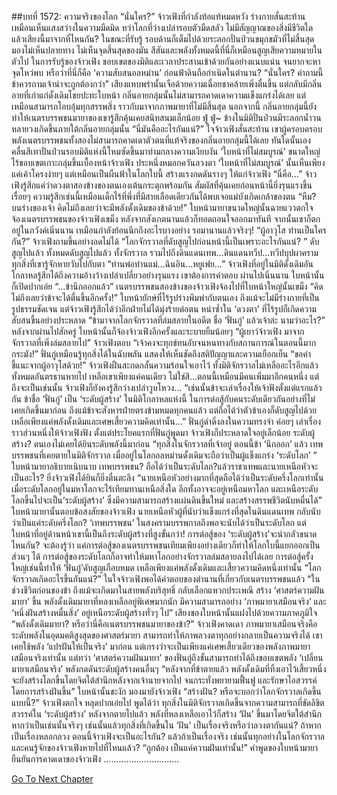 ##บทที่ 1572: ความจริงของโลก
“นั่นใคร?”
จ้าวเฟิงที่กำลังท้อแท้หมดหวัง ร่างกายสั่นสะท้าน เหมือนเห็นแสงสว่างในความมืดมิด
ทว่าโลกที่ว่างเปล่ารอบตัวมืดสลัว ไม่มีสัญญาณของสิ่งมีชีวิตใด แล้วเสียงนี้มาจากที่ไหนกัน?
ในขณะที่รับรู้ รอบด้านก็เต็มไปด้วยระลอกปั่นป่วนขมุกขมัวที่ไม่สิ้นสุด มองไม่เห็นปลายทาง ไม่เห็นจุดสิ้นสุดของมัน
สีสันและพลังทั้งหมดนี้ที่นี่ก็เหมือนสูญเสียความหมายในตัวไป
ในการรับรู้ของจ้าวเฟิง ขอบเขตของมิติและเวลาประสานเข้าด้วยกันอย่างแนบแน่น จนยากจะหาจุดโหว่พบ
หรือว่าที่นี่ก็คือ ‘ความสับสนอลหม่าน’ ก่อนฟ้าดินถือกำเนิดในตำนาน?
“นั่นใคร? คำถามนี้ข้าควรถามเจ้าน่าจะถูกต้องกว่า”
เสียงแหบพร่านั้นเจือด้วยความเฉื่อยชาคล้ายเพิ่งตื่นขึ้น แต่กลับมีกลิ่นอายที่เก่าแก่ดั้งเดิมโชยปะทะใบหน้า
กลิ่นอายกลุ่มนั้นไม่สามารถคาดเดาความแข็งแกร่งได้เลย แต่เหมือนสามารถโอบอุ้มทุกสรรพสิ่ง ราวกับมาจากภาพมายาที่ไม่มีสิ้นสุด
นอกจากนี้ กลิ่นอายกลุ่มนี้ยังทำให้เนตรบรรพชนมายาของเขารู้สึกคุ้นเคยสนิทสนมเล็กน้อย
ฟู่ ฟู่~
ข้างในมิติปั่นป่วนมีระลอกน้ำวนหลายวงเกิดขึ้นภายใต้กลิ่นอายกลุ่มนั้น
“นี่มันคืออะไรกันแน่?”
ใจจ้าวเฟิงสั่นสะท้าน เขาผู้ครอบครอบพลังเนตรบรรพชนทั้งสองไม่สามารถคาดเดาตัวตนที่แท้จริงของกลิ่นอายกลุ่มนี้ได้เลย
ทันใดนั้นเอง
คลื่นสีเทาปั่นป่วนรอบมิติแห่งนี้โหมซัดขึ้นมาท่ามกลางความเงียบงัน
‘ใบหน้าที่ไม่สมบูรณ์’ ขนาดใหญ่ไร้ขอบเขตเกาะกลุ่มขึ้นเบื้องหน้าจ้าวเฟิง ประหนึ่งหมอกควันลวงตา
‘ใบหน้าที่ไม่สมบูรณ์’ นั้นเห็นเพียงแค่เค้าโครงง่ายๆ แต่เหมือนเป็นผืนฟ้าในโลกใบนี้ สร้างแรงกดดันรางๆ ให้แก่จ้าวเฟิง
“นี่คือ…”
จ้าวเฟิงรู้สึกแค่ว่าดวงตาสองข้างของตนเองเต้นกระตุกพร้อมกัน สัมผัสที่คุ้นเคยก่อนหน้านี้ยิ่งรุนแรงขึ้นเรื่อยๆ
ความรู้สึกเช่นนี้เหมือนเด็กไร้ที่พึ่งที่มีสายเลือดเดียวกันได้พบเจอแม่บังเกิดเกล้าของตน
“หืม? บนร่างของเจ้า คิดไม่ถึงเลยว่าจะมีพลังดั้งเดิมของข้าด้วย!”
ใบหน้ามายาขนาดใหญ่นั้นฉายแววตกใจ จ้องเนตรบรรพชนของจ้าวเฟิงเขม็ง หลังจากสังเกตนานแล้วก็ทอดถอนใจออกมาทันที
จากนั้นเขาก็ตกอยู่ในภวังค์เนิ่นนาน เหมือนกำลังย้อนนึกถึงอะไรบางอย่าง
รอมานานแล้วจริงๆ!
“ผู้อาวุโส ท่านเป็นใครกัน?” จ้าวเฟิงถามขึ้นอย่างอดไม่ได้ “โลกจักรวาลที่ดับสูญไปก่อนหน้านี้เป็นเพราะอะไรกันแน่? ”
ดับสูญไปแล้ว ทั้งหมดดับสูญไปแล้ว
ทั้งจักรวาล รวมไปถึงดินแดนเทพ...ดินแดนทวีป...ทวีปบุปผาคราม ทุกสิ่งที่เขารู้จักหายวับไปกับตา
“ท่านพ่อท่านแม่…ฉินอิน…หยูเฟย…”
จ้าวเฟิงที่อยู่ในมิติดั้งเดิมอันโกลาหลรู้สึกได้ถึงความอ้างว้างเปล่าเปลี่ยวอย่างรุนแรง
เขาต้องการคำตอบ
ผ่านไปเนิ่นนาน ใบหน้านั้นก็เปิดปากเอ่ย “…ข้านึกออกแล้ว”
เนตรบรรพชนสองข้างของจ้าวเฟิงจ้องไปที่ใบหน้าใหญ่นั้นเขม็ง
“คิดไม่ถึงเลยว่าข้าจะได้ตื่นขึ้นอีกครั้ง!”
ใบหน้ายักษ์ที่ไร้รูปร่างพึมพำกับตนเอง ถึงแม้จะไม่มีร่างกายที่เป็นรูปธรรมชัดเจน แต่จ้าวเฟิงรู้สึกได้ว่าอีกฝ่ายไม่ได้มุ่งร้ายต่อตน หนำซ้ำใน ‘ดวงตา’ ที่ไร้รูปก็เกิดความสับสนขึ้นอย่างประหลาด
“ข้ามาจากโลกจักรวาลที่ล่มสลายในอดีต ชื่อ ‘ฟั่นกู่’ แล้วเจ้าล่ะ นามว่าอะไร?”
หลังจากผ่านไปสักครู่ ใบหน้านั้นก็จ้องจ้าวเฟิงอีกครั้งและระบายยิ้มน้อยๆ
“ผู้เยาว์จ้าวเฟิง มาจากจักรวาลที่เพิ่งล่มสลายไป”
จ้าวเฟิงตอบ
“เจ้าคงจะทุกข์ทนอับจนหนทางกับสถานการณ์ในตอนนี้มากกระมัง!”
ฟั่นกู่เหมือนรู้ทุกสิ่งได้ในฉับพลัน แสดงให้เห็นชัดถึงสติปัญญาและความเยือกเย็น
“ขอคำชี้แนะจากผู้อาวุโสด้วย!”
จ้าวเฟิงฝืนสะกดกลั้นความร้อนใจเอาไว้
ทั้งมิติจักรวาลไม่เหลืออะไรอีกแล้ว ทั้งหมดอันตรธานหายไป เหลือเขาเพียงแค่คนเดียว ไม่ใช่สิ...ตอนนี้เหมือนมีคนเพิ่มมาอีกคนหนึ่ง
แต่ถึงจะเป็นเช่นนั้น จ้าวเฟิงก็ยังคงรู้สึกว่างเปล่าวูบโหวง...
“เช่นนั้นข้าจะเล่าเรื่องให้เจ้าฟังตั้งแต่แรกแล้วกัน ข้าชื่อ ‘ฟั่นกู่’ เป็น ‘ระดับผู้สร้าง’ ในมิติโกลาหลแห่งนี้ ในการต่อสู้กับคนระดับเดียวกันอย่างที่ไม่เคยเกิดขึ้นมาก่อน ถึงแม้ข้าจะสังหารฝ่ายตรงข้ามหมดทุกคนแล้ว แต่ถือได้ว่าตัวข้าเองก็ดับสูญไปด้วย เหลือเพียงแค่พลังดั้งเดิมและเศษเสี้ยวความคิดเท่านั้น…”
ฟั่นกู่ดำดิ่งลงในความทรงจำ ค่อยๆ เล่าเรื่องราวส่วนหนึ่งให้จ้าวเฟิงฟัง
ตั้งแต่ประโยคแรกที่ฟั่นกู่พูดมา จ้าวเฟิงก็ประหลาดใจอยู่เล็กน้อย
ระดับผู้สร้าง? ตนเองไม่เคยได้ยินระดับพลังนี้มาก่อน
“ทุกสิ่งในจักรวาลที่เจ้าอยู่ ตอนนี้ข้า ‘นึกออก’ แล้ว เทพบรรพชนที่เคยตายในมิติจักรวาล เมื่ออยู่ในโลกอลหม่านดั้งเดิมจะถือว่าเป็นผู้แข็งแกร่ง ‘ระดับโลก’ ”
ใบหน้ามายาอธิบายเนิบนาบ
เทพบรรพชน? ถือได้ว่าเป็นระดับโลก?แล้วราชาเทพและนายเหนือหัวจะเป็นอะไร?
ยิ่งจ้าวเฟิงได้ยินก็ยิ่งตื่นตะลึง
“นายเหนือหัวอย่างมากที่สุดถือได้ว่าเป็นระดับครึ่งโลกเท่านั้น เมื่อระดับโลกอยู่ในมหาโลกจะไร้เทียมทานเหนือสิ่งใด อีกทั้งอาจจะอยู่เหนือมหาโลก และเหนือระดับโลกขึ้นไปจะเป็น‘ระดับผู้สร้าง’ ซึ่งมีความสามารถสร้างแผ่นดินขึ้นใหม่ และสร้างสรรพชีวิตนับหมื่นได้”
ใบหน้ามายานั้นตอบข้อสงสัยของจ้าวเฟิง
นายเหนือหัวผู้ที่นับว่าแข็งแกร่งที่สุดในดินแดนเทพ กลับนับว่าเป็นแค่ระดับครึ่งโลก? ‘เทพบรรพชน’ ในสงครามบรรพกาลถึงพอจะนับได้ว่าเป็นระดับโลก
แต่ใบหน้าที่อยู่ด้านหน้าเขานี้เป็นถึงระดับผู้สร้างที่สูงขั้นกว่า!
การต่อสู้ของ ‘ระดับผู้สร้าง’จะน่ากลัวขนาดไหนกัน?
จะต้องรู้ว่า แค่การต่อสู้ของเนตรบรรพชนเทียมเพียงอย่างเดียวก็ทำให้โลกใบนี้แยกออกเป็นส่วนๆ ได้ การต่อสู้ของระดับโลกก็อาจทำให้มหาโลกอย่างจักรวาลล่มสลายลงไปได้เลย
การต่อสู้ครั้งใหญ่เช่นนี้ทำให้ ‘ฟั่นกู่’ดับสูญเกือบหมด เหลือเพียงแค่พลังดั้งเดิมและเสี้ยวความคิดหนึ่งเท่านั้น
“โลกจักรวาลเกิดอะไรขึ้นกันแน่?”
ในใจจ้าวเฟิงพอได้คำตอบของตำนานที่เกี่ยวกับเนตรบรรพชนแล้ว
“ในช่วงชีวิตก่อนของข้า ถึงแม้จะเกิดมาในสายพลังบริสุทธิ์ กลับเลือกแหวกประเพณี สร้าง ‘ศาสตร์ความฝันมายา’ ขึ้น พลังดั้งเดิมมายาที่หลงเหลืออยู่พิเศษมากนัก มีความสามารถอย่าง ‘ภาพมายาเสมือนจริง’ และ ‘หนึ่งฝันสร้างหมื่นสิ่ง’ อยู่เหนือระดับผู้สร้างทั่วๆ ไป”
เสียงของใบหน้านั้นแฝงไปด้วยความภาคภูมิใจ
“พลังดั้งเดิมมายา? หรือว่านี่คือเนตรบรรพชนมายาของข้า?”
จ้าวเฟิงคาดเดา
ภาพมายาเสมือนจริงคือระดับพลังในอุดมคติสูงสุดของศาสตร์มายา สามารถทำให้ภาพลวงตาทุกอย่างกลายเป็นความจริงได้
เขาเคยใช้พลัง ‘แปรฝันให้เป็นจริง’ มาก่อน แต่เกรงว่าจะเป็นเพียงแค่เศษเสี้ยวเดียวของพลังภาพมายาเสมือนจริงเท่านั้น
แต่ทว่า ‘ศาสตร์ความฝันมายา’ ของฟั่นกู่ถึงขั้นสามารถทำได้ถึงขอบเขตพลัง ‘เปลี่ยนมายาเสมือนจริง’ พลังกดดันระดับผู้สร้างคนอื่นๆ
“หลังจากที่ข้าตายแล้ว พลังดั้งเดิมที่ทิ้งเอาไว้เสี้ยวหนึ่งจะยังสร้างโลกขึ้นโดยจิตใต้สำนึกหลังจากเจ้านายจากไป จนกระทั่งพยายามฟื้นฟู และรักษาไอสวรรค์โดยการสร้างฝันขึ้น”
ใบหน้านั้นชะงัก มองมายังจ้าวเฟิง
“สร้างฝัน? หรือจะบอกว่าโลกจักรวาลเกิดขึ้นแบบนี้?”
จ้าวเฟิงตกใจ หลุดปากเอ่ยไป
พูดได้ว่า ทุกสิ่งในมิติจักรวาลเกิดขึ้นจากความสามารถที่ขัดลิขิตสวรรค์ใน ‘ระดับผู้สร้าง’ หลังจากตายไปแล้ว พลังที่หลงเหลือเอาไว้ก็สร้าง ‘ฝัน’ ขึ้นมาโดยจิตใต้สำนึก
หากว่าเป็นเช่นนั้นจริงๆ
เช่นนั้นแล้วทุกสิ่งที่เกิดขึ้นใน ‘ฝัน’ เป็นเรื่องจริงหรือว่าลวงตากันแน่?
ถ้าหากเป็นเรื่องหลอกลวง ตอนนี้จ้าวเฟิงจะเป็นอะไรกัน?
แล้วถ้าเป็นเรื่องจริง เช่นนั้นทุกอย่างในโลกจักรวาลและคนรู้จักของจ้าวเฟิงหายไปที่ไหนแล้ว?
“ถูกต้อง เป็นแค่ความฝันเท่านั้น!”
คำพูดของใบหน้ามายายืนยันการคาดเดาของจ้าวเฟิง
..............................


[Go To Next Chapter]( ./429.md)